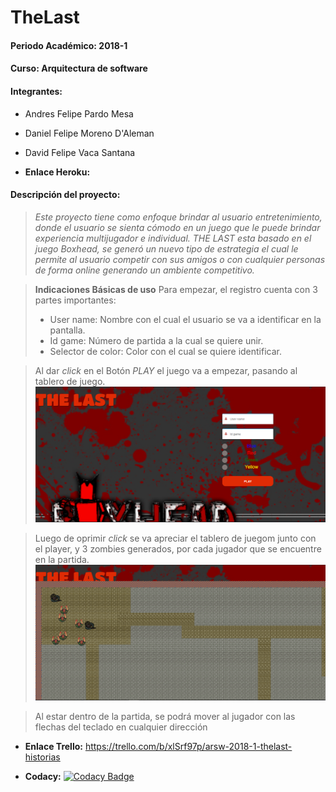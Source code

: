 **TheLast**
======
#### **Periodo Académico: 2018-1**
#### **Curso: Arquitectura de software**
#### **Integrantes:**
 - Andres Felipe Pardo Mesa
 - Daniel Felipe Moreno D'Aleman
 - David Felipe Vaca Santana

- **Enlace Heroku:**

#### **Descripción del proyecto:**
> *Este proyecto tiene como enfoque brindar al usuario entretenimiento, donde el usuario se sienta cómodo en un juego que le puede brindar experiencia multijugador e individual. THE LAST esta basado en el juego Boxhead, se generó un nuevo tipo de estrategia el cual le permite al usuario competir con sus amigos o con cualquier personas de forma online generando un ambiente competitivo.*

> **Indicaciones Básicas de uso**
>  Para empezar, el registro cuenta con 3 partes importantes:
>  - User name: Nombre con el cual el usuario se va a identificar en la pantalla.
>  - Id game: Número de partida a la cual se quiere unir.
>  - Selector de color: Color con el cual se quiere identificar.

> Al dar *click* en el Botón *PLAY* el juego va a empezar, pasando al tablero de juego.
![](Inicio.PNG)

>Luego de oprimir *click* se va apreciar el tablero de juegom junto con el player, y 3 zombies generados, por cada jugador
 que se encuentre en la partida.
![](Juego.PNG)

>Al estar dentro de la partida, se podrá mover al jugador con las flechas del teclado en cualquier dirección


- **Enlace Trello:** https://trello.com/b/xlSrf97p/arsw-2018-1-thelast-historias

- **Codacy:** [![Codacy Badge](https://api.codacy.com/project/badge/Grade/c42353620eed40daaf4102f82214411e)](https://app.codacy.com/app/danielDaleman/TheLast/dashboard)
